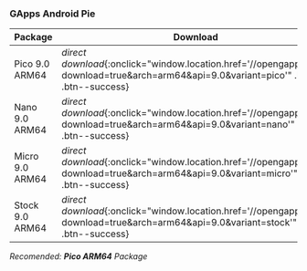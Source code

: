 ### GApps Android Pie

|Package|Download|
|---|---|
|Pico 9.0 ARM64|*direct download*{:onclick="window.location.href='//opengapps.org/?download=true&arch=arm64&api=9.0&variant=pico'" .btn .btn--success}|
|Nano 9.0 ARM64|*direct download*{:onclick="window.location.href='//opengapps.org/?download=true&arch=arm64&api=9.0&variant=nano'" .btn .btn--success}|
|Micro 9.0 ARM64|*direct download*{:onclick="window.location.href='//opengapps.org/?download=true&arch=arm64&api=9.0&variant=micro'" .btn .btn--success}|
|Stock 9.0 ARM64|*direct download*{:onclick="window.location.href='//opengapps.org/?download=true&arch=arm64&api=9.0&variant=stock'" .btn .btn--success}|

_Recomended: **Pico ARM64** Package_
